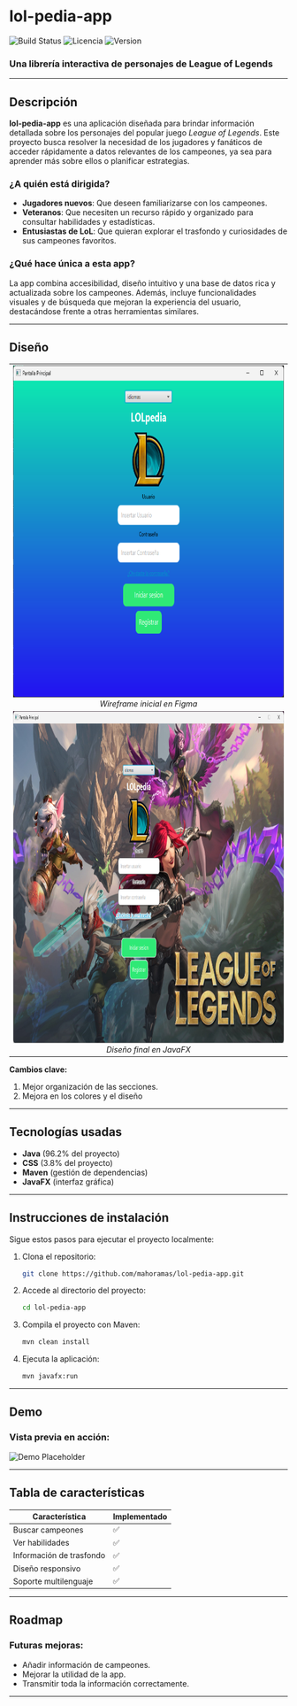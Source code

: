 
# lol-pedia-app

![Build Status](https://img.shields.io/badge/build-passing-brightgreen)
![Licencia](https://img.shields.io/badge/licencia-MIT-yellow.svg)
![Version](https://img.shields.io/badge/version-1.0-blue)

### Una librería interactiva de personajes de League of Legends

---

## Descripción

**lol-pedia-app** es una aplicación diseñada para brindar información detallada sobre los personajes del popular juego *League of Legends*. Este proyecto busca resolver la necesidad de los jugadores y fanáticos de acceder rápidamente a datos relevantes de los campeones, ya sea para aprender más sobre ellos o planificar estrategias.

### ¿A quién está dirigida?

- **Jugadores nuevos**: Que deseen familiarizarse con los campeones.
- **Veteranos**: Que necesiten un recurso rápido y organizado para consultar habilidades y estadísticas.
- **Entusiastas de LoL**: Que quieran explorar el trasfondo y curiosidades de sus campeones favoritos.

### ¿Qué hace única a esta app?

La app combina accesibilidad, diseño intuitivo y una base de datos rica y actualizada sobre los campeones. Además, incluye funcionalidades visuales y de búsqueda que mejoran la experiencia del usuario, destacándose frente a otras herramientas similares.

---

## Diseño

<div align="center">
  <table>
    <tr>
      <td align="center">
        <img src="images/pantallaInicial.png" width="750px" height="600px" alt="Wireframe inicial"/>
        <br/>
        <i>Wireframe inicial en Figma</i>
      </td>
    </tr>
    <tr>
      <td align="center">
        <img src="images/pantallaActual.png"  width="950px" height="600px" alt="Diseño final"/>
        <br/>
        <i>Diseño final en JavaFX </i>
      </td>
    </tr>
  </table>
</div>


**Cambios clave:**
1. Mejor organización de las secciones.
2. Mejora en los colores y el diseño

---

## Tecnologías usadas

- **Java** (96.2% del proyecto)
- **CSS** (3.8% del proyecto)
- **Maven** (gestión de dependencias)
- **JavaFX** (interfaz gráfica)

---

## Instrucciones de instalación

Sigue estos pasos para ejecutar el proyecto localmente:

1. Clona el repositorio:
   ```bash
   git clone https://github.com/mahoramas/lol-pedia-app.git
   ```
2. Accede al directorio del proyecto:
   ```bash
   cd lol-pedia-app
   ```
3. Compila el proyecto con Maven:
   ```bash
   mvn clean install
   ```
4. Ejecuta la aplicación:
   ```bash
   mvn javafx:run
   ```

---

## Demo

### Vista previa en acción:
![Demo Placeholder](https://via.placeholder.com/600x300?text=Demo+GIF+Placeholder)

---

## Tabla de características

| Característica          | Implementado |
|-------------------------|--------------|
| Buscar campeones        | ✅           |
| Ver habilidades         | ✅           |
| Información de trasfondo| ✅           |
| Diseño responsivo       | ✅           |
| Soporte multilenguaje   | ✅           |

---

## Roadmap

### Futuras mejoras:
- Añadir información de campeones.
- Mejorar la utilidad de la app.
- Transmitir toda la información correctamente.

---
